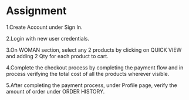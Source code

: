 # Assignment
1.Create Account under Sign In.

2.Login with new user credentials.

3.On WOMAN section, select any 2 products by clicking on QUICK VIEW and adding 2 Qty for each product to cart.

4.Complete the checkout process by completing the payment flow and in process verifying the total cost of all the products wherever visible.

5.After completing the payment process, under Profile page, verify the amount of order under ORDER HISTORY.
